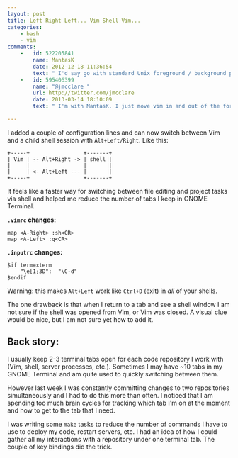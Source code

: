 ```yaml
---
layout: post
title: Left Right Left... Vim Shell Vim...
categories:
    - bash
    - vim
comments:
    -   id: 522205841 
        name: MantasK 
        date: 2012-12-18 11:36:54 
        text: " I'd say go with standard Unix foreground / background process control instead:$ vim// do stuff in VIMCTRL+Z &larr; suspend vim// so stuff in shell$ fg &larr; restore vim "
    -   id: 595406399 
        name: "@jmcclare "
        url: http://twitter.com/jmcclare 
        date: 2013-03-14 18:10:09 
        text: " I'm with MantasK. I just move vim in and out of the foreground to do other things in the same shell. I also prefer tmux windows to Gnome Terminal tabs. Just as with vim, I prefer things to be hidden when I'm not using them.tmux also makes switching very fast. 'Ctrl-a, a' to see your list of terminals. 'Ctrl-a 3' to switch to terminal 3, etc. If you want your prompt to tell you when you're inside a vim shell, add something to your $PS1 when the $VIM environment variable is set.I have $PROMPT_COMMAND set to function that updates my $PS1 each time it is displayed. The whole thing is pretty large. It has colors and a lot of other indicators like this. Here's a short example for vim detection. In your ~/.bashrc, or a file sourced from it: build_custom_prompt () {$status=\"${USER}@${HOSTNAME} $(pwd)\"; Add an indicator if we are inside a Vim shellif [ ! -z \"${VIM}\"]; then $status=\"Vim \"${status} fi PS1=\"${status} \\$ \"}PROMPT_COMMAND=build_custom_prompt I also make the Vim indicator bold green. "

---
```

I added a couple of configuration lines and can now switch between Vim and a child shell session with `Alt+Left/Right`. Like this:

    +-----+                 +-------+
    | Vim | -- Alt+Right -> | shell |
    |     |                 |       |
    |     | <- Alt+Left --- |       | 
    +-----+                 +-------+

It feels like a faster way for switching between file editing and project tasks via shell and helped me reduce the number of tabs I keep in GNOME Terminal.

**`.vimrc` changes:**

    map <A-Right> :sh<CR>
    map <A-Left> :q<CR>

**`.inputrc` changes:**

    $if term=xterm
        "\e[1;3D":  "\C-d"
    $endif

Warning: this makes `Alt+Left` work like `Ctrl+D` (exit) in *all* of your shells.

The one drawback is that when I return to a tab and see a shell window I am not sure if the shell was opened from Vim, or Vim was closed. A visual clue would be nice, but I am not sure yet how to add it.

## Back story:

I usually keep 2-3 terminal tabs open for each code repository I work with (Vim, shell, server processes, etc.). Sometimes I may have ~10 tabs in my GNOME Terminal and am quite used to quickly switching between them.

However last week I was constantly committing changes to two repositories simultaneously and I had to do this more than often. I noticed that I am spending too much brain cycles for tracking which tab I'm on at the moment and how to get to the tab that I need.

I was writing some `make` tasks to reduce the number of commands I have to use to deploy my code, restart servers, etc. I had an idea of how I could gather all my interactions with a repository under one terminal tab. The couple of key bindings did the trick.
